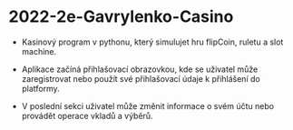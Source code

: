 # 2022-2e-Gavrylenko-Casino

* Kasinový program v pythonu, který simulujet hru flipCoin, ruletu a slot machine.

* Aplikace začíná přihlašovací obrazovkou, kde se uživatel může zaregistrovat nebo použít své přihlašovací údaje k přihlášení do platformy.

* V poslední sekci uživatel může změnit informace o svém účtu nebo provádět operace vkladů a výběrů. 
